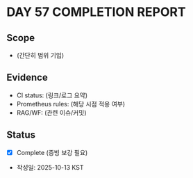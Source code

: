 # DAY 57 COMPLETION REPORT

## Scope
- (간단히 범위 기입)

## Evidence
- CI status: (링크/로그 요약)
- Prometheus rules: (해당 시점 적용 여부)
- RAG/WF: (관련 이슈/커밋)

## Status
- [x] Complete (증빙 보강 필요)
- 작성일: 2025-10-13 KST
